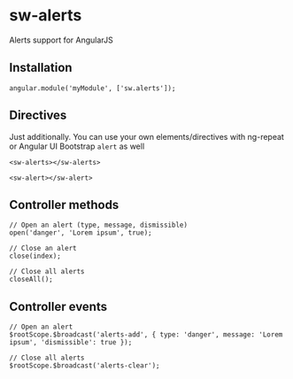 sw-alerts
=========

Alerts support for AngularJS

Installation
------------
```
angular.module('myModule', ['sw.alerts']);
```

Directives
----------
Just additionally. You can use your own elements/directives with ng-repeat or Angular UI Bootstrap `alert` as well
```
<sw-alerts></sw-alerts>

<sw-alert></sw-alert>
```

Controller methods
------------------
```
// Open an alert (type, message, dismissible)
open('danger', 'Lorem ipsum', true);

// Close an alert
close(index);

// Close all alerts
closeAll();
```

Controller events
-----------------
```
// Open an alert
$rootScope.$broadcast('alerts-add', { type: 'danger', message: 'Lorem ipsum', 'dismissible': true });

// Close all alerts
$rootScope.$broadcast('alerts-clear');
```
